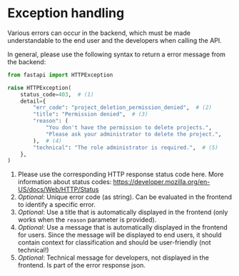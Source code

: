 <!--
 ~ SPDX-FileCopyrightText: Copyright DB Netz AG and the capella-collab-manager contributors
 ~ SPDX-License-Identifier: Apache-2.0
 -->

# Exception handling

Various errors can occur in the backend,
which must be made understandable to the end user and the developers
when calling the API.

In general, please use the following syntax to return a error message from the backend:

``` py title="routes.py"
from fastapi import HTTPException

raise HTTPException(
    status_code=403,  # (1)
    detail={
        "err_code": "project_deletion_permission_denied",  # (2)
        "title": "Permission denied",  # (3)
        "reason": (
            "You don't have the permission to delete projects.",
            "Please ask your administrator to delete the project.",
        ),  # (4)
        "technical": "The role administrator is required.",  # (5)
    },
)
```

1. Please use the corresponding HTTP response status code here. More information about status codes: <https://developer.mozilla.org/en-US/docs/Web/HTTP/Status>
1. _Optional_: Unique error code (as string). Can be evaluated in the frontend to identify a specific error.
1. _Optional_: Use a title that is automatically displayed in the frontend (only works when the `reason` parameter is provided).
1. _Optional_: Use a message that is automatically displayed in the frontend for users.
    Since the message will be displayed to end users, it should contain context for classification and should be user-friendly (not technical!)
1. _Optional_: Technical message for developers, not displayed in the frontend. Is part of the error response json.
